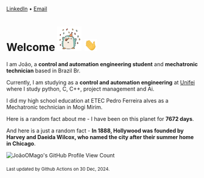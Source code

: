[LinkedIn](https://www.linkedin.com/in/joão-pedro-gozzoli-b95641301/) &bull;
[Email](joaopedrogozzoli@gmail.com)

# Welcome <img src="happy.gif" height="64px" /> <img src="wave.gif" height="32px" />

I am João, a  **control and automation engineering student** and **mechatronic technician** based in Brazil Br.

Currently, I am studying as a **control and automation engineering** at [Unifei](https://unifei.edu.br) where I study python, C, C++, project management and Ai.

I did my high school education at ETEC Pedro Ferreira alves as a Mechatronic technician in Mogi Mirim.

Here is a random fact about me - I have been on this planet for **7672 days**.

And here is a just a random fact -  **In 1888, Hollywood was founded by Harvey and Daeida Wilcox, who named the city after their summer home in Chicago**.

![JoãoOMago's GitHub Profile View Count](https://komarev.com/ghpvc/?username=JoaoOMago)

<sub>Last updated by Github Actions on 30 Dec, 2024.</sub>
